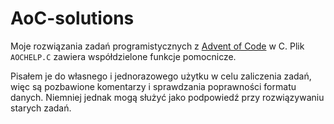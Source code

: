 # AoC-solutions
Moje rozwiązania zadań programistycznych z [Advent of Code](https://adventofcode.com/) w C. Plik `AOCHELP.C` zawiera współdzielone funkcje pomocnicze.

Pisałem je do własnego i jednorazowego użytku w celu zaliczenia zadań, więc są pozbawione komentarzy i sprawdzania poprawności formatu danych. Niemniej jednak mogą służyć jako podpowiedź przy rozwiązywaniu starych zadań.
